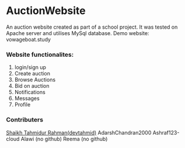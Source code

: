 # AuctionWebsite
An auction website created as part of a school project. It was tested on Apache server and utilises MySql database. 
Demo website: vowageboat.study

### Website functionalites:  
1. login/sign up
2. Create auction
3. Browse Auctions
4. Bid on auction
5. Notifications 
6. Messages 
7. Profile 

### Contributers 
[Shaikh Tahmidur Rahman(devtahmid)](https://github.com/devtahmid)
AdarshChandran2000
Ashraf123-cloud
Alawi (no github)
Reema (no github)
